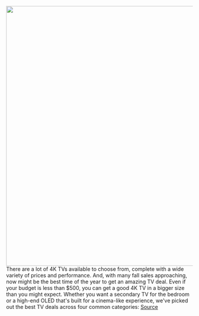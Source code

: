 <img src='https://cdn.vox-cdn.com/thumbor/YXvbKpdyEUA5KdHD9zPiKYPHkvw=/0x0:4500x2998/1200x800/filters:focal(1890x1139:2610x1859)/cdn.vox-cdn.com/uploads/chorus_image/image/69151214/Samsung_Crystal_TU_7000_series_UHD_TV_Lifestyle_Image.5.jpeg' width='700px' /><br/>
There are a lot of 4K TVs available to choose from, complete with a wide variety of prices and performance. And, with many fall sales approaching, now might be the best time of the year to get an amazing TV deal. Even if your budget is less than $500, you can get a good 4K TV in a bigger size than you might expect. Whether you want a secondary TV for the bedroom or a high-end OLED that's built for a cinema-like experience, we've picked out the best TV deals across four common categories:
<a href='https://www.theverge.com/22371561/best-4k-tv-deals-sale-lg-samsung-sony-tcl'> Source <a/>